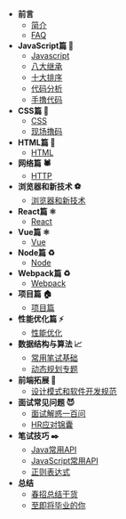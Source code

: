 * **前言**
    * [简介](README.md)
    * [FAQ](FAQ.md)
* **JavaScript篇 🧱**
    * [Javascript](javascript/questions.md)
    * [八大继承](javascript/extends.md)
    * [十大排序](javascript/sorts.md)
    * [代码分析](javascript/analysis-code.md)
    * [手撸代码](javascript/write-code.md)
* **CSS篇 🎨**
    * [CSS](css/css.md)
    * [现场撸码](css/coding.md)
* **HTML篇 📄**
    * [HTML](html/questions.md)
* **网络篇 🕷️**
    * [HTTP](network/http.md)
* **浏览器和新技术 ⚽️**
    * [浏览器和新技术](browser/questions.md)
* **React篇 ⚛️**
    * [React](react/react.md)
* **Vue篇 ⚛️**
    * [Vue](vue/vue.md)
* **Node篇 ♻️️**
    * [Node](node/node.md)
* **Webpack篇 ♻️️**
    * [Webpack](webpack/webpack.md)
* **项目篇 🏠**
    * [项目篇](projects/project.md)
* **性能优化篇 ⚡️‍**
    * [性能优化](speed/speed.md)
* **数据结构与算法 📈️**
    * [常用笔试基础](data-structure/write-test.md)
    * [动态规划专题](data-structure/dp.md)
* **前端拓展 👃**
    * [设计模式和软件开发规范](model/model.md)
* **面试常见问题 😈**
    * [面试解惑一百问](experience/questions.md)
    * [HR应对锦囊](experience/interview-hr.md)
* **笔试技巧 ✒️**
    * [Java常用API](coding-secret/java-api.md)
    * [JavaScript常用API](coding-secret/javascript-api.md)
    * [正则表达式](coding-secret/regex.md)
* **总结️**
    * [春招总结干货](others/春招总结干货.md)
    * [至即将毕业的你](others/至即将毕业的你.md)
